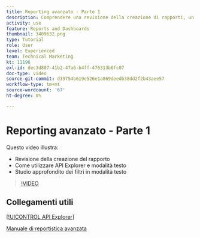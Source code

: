 ```yaml
---
title: Reporting avanzato - Parte 1
description: Comprendere una revisione della creazione di rapporti, un’introduzione alla [!UICONTROL API Explorer] e modalità testo e uno studio approfondito dei filtri in modalità testo.
activity: use
feature: Reports and Dashboards
thumbnail: 3409632.png
type: Tutorial
role: User
level: Experienced
team: Technical Marketing
kt: 11196
exl-id: dec3d807-41b2-47a6-b4ff-476313b6fc07
doc-type: video
source-git-commit: d39754b619e526e1a869deedb38dd2f2b43aee57
workflow-type: tm+mt
source-wordcount: '67'
ht-degree: 0%

---
```


# Reporting avanzato - Parte 1

Questo video illustra:

* Revisione della creazione del rapporto
* Come utilizzare API Explorer e modalità testo
* Studio approfondito dei filtri in modalità testo

>[!VIDEO](https://video.tv.adobe.com/v/3409632/?quality=12)

## Collegamenti utili

[[!UICONTROL API Explorer]](https://developer.adobe.com/workfront/api-explorer/)

[Manuale di reportistica avanzata](/help/assets/advanced-reporting-manual.pdf)
